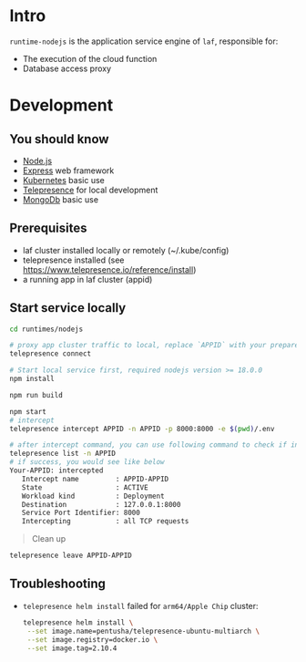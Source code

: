 
# Intro

`runtime-nodejs` is the application service engine of `laf`, responsible for:

- The execution of the cloud function
- Database access proxy

# Development

## You should know

- [Node.js](https://nodejs.org/en/docs)
- [Express](https://expressjs.com) web framework
- [Kubernetes](https://kubernetes.io) basic use
- [Telepresence](https://www.telepresence.io) for local development
- [MongoDb](https://docs.mongodb.com) basic use

## Prerequisites

- laf cluster installed locally or remotely (~/.kube/config)
- telepresence installed (see https://www.telepresence.io/reference/install)
- a running app in laf cluster (appid)

## Start service locally

```sh
cd runtimes/nodejs

# proxy app cluster traffic to local, replace `APPID` with your prepared appid
telepresence connect

# Start local service first, required nodejs version >= 18.0.0
npm install

npm run build

npm start
# intercept
telepresence intercept APPID -n APPID -p 8000:8000 -e $(pwd)/.env

# after intercept command, you can use following command to check if intercept active
telepresence list -n APPID
# if success, you would see like below
Your-APPID: intercepted
   Intercept name         : APPID-APPID
   State                  : ACTIVE
   Workload kind          : Deployment
   Destination            : 127.0.0.1:8000
   Service Port Identifier: 8000
   Intercepting           : all TCP requests
```

> Clean up

```bash
telepresence leave APPID-APPID
```

## Troubleshooting

- `telepresence helm install` failed for `arm64/Apple Chip` cluster:
  
  ```bash
  telepresence helm install \
   --set image.name=pentusha/telepresence-ubuntu-multiarch \
   --set image.registry=docker.io \
   --set image.tag=2.10.4 
 ```
